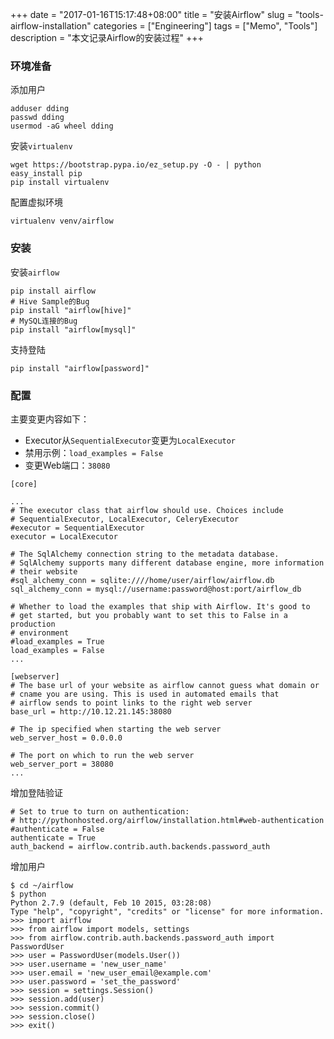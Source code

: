 +++
date = "2017-01-16T15:17:48+08:00"
title = "安装Airflow"
slug = "tools-airflow-installation"
categories = ["Engineering"]
tags = ["Memo", "Tools"]
description = "本文记录Airflow的安装过程"
+++

### 环境准备

添加用户

```console
adduser dding
passwd dding
usermod -aG wheel dding
```

安装`virtualenv`

```console
wget https://bootstrap.pypa.io/ez_setup.py -O - | python
easy_install pip
pip install virtualenv
```

配置虚拟环境

```console
virtualenv venv/airflow
```

### 安装

安装`airflow`

```console
pip install airflow
# Hive Sample的Bug
pip install "airflow[hive]"
# MySQL连接的Bug
pip install "airflow[mysql]"
```

支持登陆

```console
pip install "airflow[password]"
```

### 配置

主要变更内容如下：

* Executor从`SequentialExecutor`变更为`LocalExecutor`
* 禁用示例：`load_examples = False`
* 变更Web端口：`38080`

```console
[core]

...
# The executor class that airflow should use. Choices include
# SequentialExecutor, LocalExecutor, CeleryExecutor
#executor = SequentialExecutor
executor = LocalExecutor

# The SqlAlchemy connection string to the metadata database.
# SqlAlchemy supports many different database engine, more information
# their website
#sql_alchemy_conn = sqlite:////home/user/airflow/airflow.db
sql_alchemy_conn = mysql://username:password@host:port/airflow_db

# Whether to load the examples that ship with Airflow. It's good to
# get started, but you probably want to set this to False in a production
# environment
#load_examples = True
load_examples = False
...

[webserver]
# The base url of your website as airflow cannot guess what domain or
# cname you are using. This is used in automated emails that
# airflow sends to point links to the right web server
base_url = http://10.12.21.145:38080

# The ip specified when starting the web server
web_server_host = 0.0.0.0

# The port on which to run the web server
web_server_port = 38080
...
```

增加登陆验证

```console
# Set to true to turn on authentication:
# http://pythonhosted.org/airflow/installation.html#web-authentication
#authenticate = False
authenticate = True
auth_backend = airflow.contrib.auth.backends.password_auth
```

增加用户

```console
$ cd ~/airflow
$ python
Python 2.7.9 (default, Feb 10 2015, 03:28:08)
Type "help", "copyright", "credits" or "license" for more information.
>>> import airflow
>>> from airflow import models, settings
>>> from airflow.contrib.auth.backends.password_auth import PasswordUser
>>> user = PasswordUser(models.User())
>>> user.username = 'new_user_name'
>>> user.email = 'new_user_email@example.com'
>>> user.password = 'set_the_password'
>>> session = settings.Session()
>>> session.add(user)
>>> session.commit()
>>> session.close()
>>> exit()
```